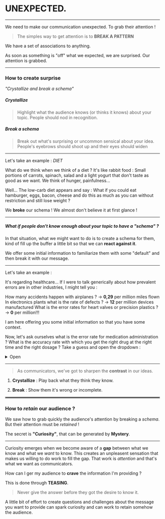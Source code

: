 # UNEXPECTED.

---

We need to make our communication unexpected. To grab their attention !

> The simples way to get attention is to **BREAK A PATTERN**

We have a set of associations to anything.

As soon as something is "off" what we expected, we are surprised. Our attention is grabbed.

---

### How to create surprise

_"Crystallize and break a schema"_

##### Crystallize

> Highlight what the audience knows (or thinks it knows) about your topic. People should nod in recognition.

##### Break a schema

> Break out what's surprising or uncommon sensical about your idea. People's eyebrows should shoot up and their eyes should widen

---

Let's take an example : _DIET_

What do we think when we think of a diet ? It's like rabbit food : Small portions of carrots, spinach, salad and a light yogurt that don't taste as good as we want. We think of hunger, painfulness...

Well... The low-carb diet appears and say : What if you could eat hamburger, eggs, bacon, cheese and do this as much as you can without restriction and still lose weight ?

We **broke** our schema ! We almost don't believe it at first glance !

---

##### What if people don't know enough about your topic to have a "schema" ?

In that situation, what we might want to do is to create a schema for them, kind of fill up the buffer a little bit so that we can **react against it**.

We offer some initial information to familiarize them with some "default" and then break it with our message.

---

Let's take an example :

It's regarding healthcare... If I were to talk generically about how prevalent errors are in other industries, I might tell you :

How many accidents happen with airplanes ?
&rarr; **0,29** per million miles flown
In electronics plants what is the rate of defects ?
&rarr; **12** per million devices manufactured
What is the error rates for heart valves or precision plastics ?
&rarr; **0** per million!!!

I am here offering you some initial information so that you have some context.

Now, let's ask ourselves what is the error rate for medication administration ? What is the accuracy rate with which you get the right drug at the right time and the right dosage ?
Take a guess and open the dropdown :

<details>
<summary> Open </summary>

**100.000** per million prescriptions !!!!!!!

That's **1 on every 10**.

If you said "1 on every 10" in the first place, it would be without any context and therefore wouldn't create much impact. "Is this a lot ?"

</details>

---

> As communicators, we've got to sharpen the **contrast** in our ideas.

1. **Crystallize** : Play back what they think they know.

2. **Break** : Show them it's wrong or incomplete.

<hr style="border:2px solid gray">

### How to _retain_ our audience ?

We saw how to grab quickly the audience's attention by breaking a _schema_. But their attention must be _retained_ !

The secret is **"Curiosity"**, that can be generated by **Mystery**.

---

Curiosity emerges when we become aware of a **gap** between what we know and what we _want_ to know. This creates an unpleasent sensation that makes us willing to do work to fill the gap. That work is _attention_ and that's what we want as communicators.

How can I ger my audience to **crave** the information I'm providing ?

This is done through **TEASING**.

> Never give the answer before they got the desire to know it.

A little bit of effort to create questions and challenges about the message you want to provide can spark curiosity and can work to retain somehow the audience.
